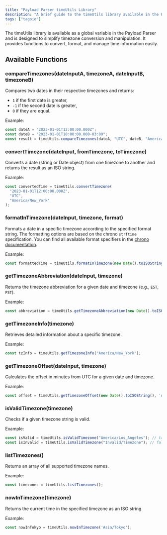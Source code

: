 ```yaml
---
title: "Payload Parser timeUtils Library"
description: "A brief guide to the timeUtils library available in the Payload Parser, describing its purpose and showing the available functions for comparing and converting timezones with examples."
tags: ["tagoio"]
---
```

The timeUtils library is available as a global variable in the Payload Parser and is designed to simplify timezone conversion and manipulation. It provides functions to convert, format, and manage time information easily.

## Available Functions

### compareTimezones(dateInputA, timezoneA, dateInputB, timezoneB)
Compares two dates in their respective timezones and returns:
- `1` if the first date is greater,
- `-1` if the second date is greater,
- `0` if they are equal.

Example:
```javascript
const dateA = "2023-01-01T12:00:00.000Z";
const dateB = "2023-01-01T10:00:00.000-03:00";
const result = timeUtils.compareTimezones(dateA, "UTC", dateB, "America/Sao_Paulo"); // result will be -1
```

### convertTimezone(dateInput, fromTimezone, toTimezone)
Converts a date (string or Date object) from one timezone to another and returns the result as an ISO string.

Example:
```javascript
const convertedTime = timeUtils.convertTimezone(
  "2023-01-01T12:00:00.000Z",
  "UTC",
  "America/New_York"
);
```

### formatInTimezone(dateInput, timezone, format)
Formats a date in a specific timezone according to the specified format string. The formatting options are based on the chrono `strftime` specification. You can find all available format specifiers in the [chrono documentation](https://docs.rs/chrono/latest/chrono/format/strftime/.html).

Example:
```javascript
const formattedTime = timeUtils.formatInTimezone(new Date().toISOString(), 'Europe/Paris', '%Y-%m-%d %H:%M:%S %z');
```

### getTimezoneAbbreviation(dateInput, timezone)
Returns the timezone abbreviation for a given date and timezone (e.g., `EST`, `PST`).

Example:
```javascript
const abbreviation = timeUtils.getTimezoneAbbreviation(new Date().toISOString(), "America/New_York"); // e.g., EST or EDT
```

### getTimezoneInfo(timezone)
Retrieves detailed information about a specific timezone.

Example:
```javascript
const tzInfo = timeUtils.getTimezoneInfo("America/New_York");
```

### getTimezoneOffset(dateInput, timezone)
Calculates the offset in minutes from UTC for a given date and timezone.

Example:
```javascript
const offset = timeUtils.getTimezoneOffset(new Date().toISOString(), 'America/Sao_Paulo');
```

### isValidTimezone(timezone)
Checks if a given timezone string is valid.

Example:
```javascript
const isValid = timeUtils.isValidTimezone("America/Los_Angeles"); // true
const isInvalid = timeUtils.isValidTimezone("Invalid/Timezone"); // false
```

### listTimezones()
Returns an array of all supported timezone names.

Example:
```javascript
const timezones = timeUtils.listTimezones();
```

### nowInTimezone(timezone)
Returns the current time in the specified timezone as an ISO string.

Example:
```javascript
const nowInTokyo = timeUtils.nowInTimezone('Asia/Tokyo');
```
